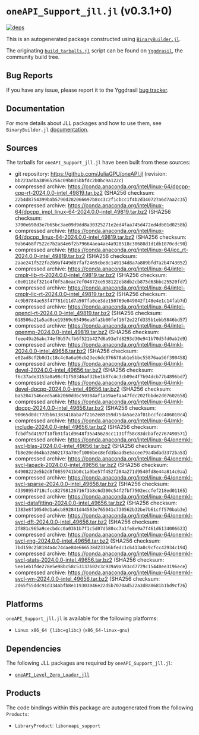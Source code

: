# `oneAPI_Support_jll.jl` (v0.3.1+0)

[![deps](https://juliahub.com/docs/oneAPI_Support_jll/deps.svg)](https://juliahub.com/ui/Packages/oneAPI_Support_jll/25SX0?page=2)

This is an autogenerated package constructed using [`BinaryBuilder.jl`](https://github.com/JuliaPackaging/BinaryBuilder.jl).

The originating [`build_tarballs.jl`](https://github.com/JuliaPackaging/Yggdrasil/blob/e8b9d3f563f97dd62cbe38c33ec02fe8af616273/O/oneAPI_Support/build_tarballs.jl) script can be found on [`Yggdrasil`](https://github.com/JuliaPackaging/Yggdrasil/), the community build tree.

## Bug Reports

If you have any issue, please report it to the Yggdrasil [bug tracker](https://github.com/JuliaPackaging/Yggdrasil/issues).

## Documentation

For more details about JLL packages and how to use them, see `BinaryBuilder.jl` [documentation](https://docs.binarybuilder.org/stable/jll/).

## Sources

The tarballs for `oneAPI_Support_jll.jl` have been built from these sources:

* git repository: https://github.com/JuliaGPU/oneAPI.jl (revision: `bb223adba38965256c09b035bbfdc2b0bc9a122c`)
* compressed archive: https://conda.anaconda.org/intel/linux-64/dpcpp-cpp-rt-2024.0.0-intel_49819.tar.bz2 (SHA256 checksum: `22b4d8754399bab5790d282066697b8cc3c2f1cbcc1f4b2d340727a6d7aa2c35`)
* compressed archive: https://conda.anaconda.org/intel/linux-64/dpcpp_impl_linux-64-2024.0.0-intel_49819.tar.bz2 (SHA256 checksum: `3790e698d3e7b65bc3ae09d9dd8a30325271e2ed4faa745d472ed4db01d0258b`)
* compressed archive: https://conda.anaconda.org/intel/linux-64/dpcpp_linux-64-2024.0.0-intel_49819.tar.bz2 (SHA256 checksum: `9ab6468f7522e7b2a84e6f2b79664aea4ae4a928518c30688d1d1db1870cdc90`)
* compressed archive: https://conda.anaconda.org/intel/linux-64/icc_rt-2024.0.0-intel_49819.tar.bz2 (SHA256 checksum: `2aae241f522fa2b9af449d87faf2469cbe8c149134d8a7a809bfd7a2b4743052`)
* compressed archive: https://conda.anaconda.org/intel/linux-64/intel-cmplr-lib-rt-2024.0.0-intel_49819.tar.bz2 (SHA256 checksum: `c0e0118ef321e4f0f5a8eac7ef04872ce538122eb8db2cb875d63bbc25520fd7`)
* compressed archive: https://conda.anaconda.org/intel/linux-64/intel-cmplr-lic-rt-2024.0.0-intel_49819.tar.bz2 (SHA256 checksum: `4c9b9784ae53f47781d11d7a507fa0ce3de150769e049042f148e4e1c14fab7d`)
* compressed archive: https://conda.anaconda.org/intel/linux-64/intel-opencl-rt-2024.0.0-intel_49819.tar.bz2 (SHA256 checksum: `618506a21a5ad8ce19369c65496ea8fa3b00fef16f2e22fd335b1ebb5846bd57`)
* compressed archive: https://conda.anaconda.org/intel/linux-64/intel-openmp-2024.0.0-intel_49819.tar.bz2 (SHA256 checksum: `feee49a26abc74ef0b57cfb6f521b427d6a93e7d8293d30e941b70d5fd0ab2d9`)
* compressed archive: https://conda.anaconda.org/intel/linux-64/mkl-2024.0.0-intel_49656.tar.bz2 (SHA256 checksum: `e02ad8cf2b0d1c18c4c0a6a06cb23ec6dc076678ab1e5bbc55876aa56f390458`)
* compressed archive: https://conda.anaconda.org/intel/linux-64/mkl-devel-2024.0.0-intel_49656.tar.bz2 (SHA256 checksum: `f6c37ade3153a0a98cf1f50346af32be1b87c4c3cb09e4f7b94dcb77b4896bd7`)
* compressed archive: https://conda.anaconda.org/intel/linux-64/mkl-devel-dpcpp-2024.0.0-intel_49656.tar.bz2 (SHA256 checksum: `ba52047546ced5a6b2060dd6c59384af1ab9aefaa47fdc202fbbde2d07602658`)
* compressed archive: https://conda.anaconda.org/intel/linux-64/mkl-dpcpp-2024.0.0-intel_49656.tar.bz2 (SHA256 checksum: `90065d0dc77d5b61383418aba7f2162e89159d75da5ae2af01bccfcc406010c4`)
* compressed archive: https://conda.anaconda.org/intel/linux-64/mkl-include-2024.0.0-intel_49656.tar.bz2 (SHA256 checksum: `fcbdf5d4197f18fb91fa1d9648f35a45628cc1131ff58c83dcbafe2767490571`)
* compressed archive: https://conda.anaconda.org/intel/linux-64/onemkl-sycl-blas-2024.0.0-intel_49656.tar.bz2 (SHA256 checksum: `fb8e20ed64ba32602173a70ef1006bec8efd3baad5e5acee79a4bdad3372ba53`)
* compressed archive: https://conda.anaconda.org/intel/linux-64/onemkl-sycl-lapack-2024.0.0-intel_49656.tar.bz2 (SHA256 checksum: `64908222e5b2d8f0859741bb0c1a9be57f452f284a271d9540fd8e44a814c0aa`)
* compressed archive: https://conda.anaconda.org/intel/linux-64/onemkl-sycl-sparse-2024.0.0-intel_49656.tar.bz2 (SHA256 checksum: `43398954718cfcc82798126716f3b8c6d300c54f2fbf7502eccfef218ed01165`)
* compressed archive: https://conda.anaconda.org/intel/linux-64/onemkl-sycl-datafitting-2024.0.0-intel_49656.tar.bz2 (SHA256 checksum: `1383e8f10540d1a6cb892841d44503e765041c730562b32be7b61cff570bab3e`)
* compressed archive: https://conda.anaconda.org/intel/linux-64/onemkl-sycl-dft-2024.0.0-intel_49656.tar.bz2 (SHA256 checksum: `2f881c965a9cecbdcc0a0361b7f1c5d07d580cc7a1fe8e9a7f461d6134006623`)
* compressed archive: https://conda.anaconda.org/intel/linux-64/onemkl-sycl-rng-2024.0.0-intel_49656.tar.bz2 (SHA256 checksum: `7bd159c258184a4c74dae84e666538d233b6bfedc1c6413a0c9cfcc42934c194`)
* compressed archive: https://conda.anaconda.org/intel/linux-64/onemkl-sycl-stats-2024.0.0-intel_49656.tar.bz2 (SHA256 checksum: `5ee1eb1fde278e5e98bc58c53137602c3c939a9a593cd7729c15440ee3196ece`)
* compressed archive: https://conda.anaconda.org/intel/linux-64/onemkl-sycl-vm-2024.0.0-intel_49656.tar.bz2 (SHA256 checksum: `2d65f55ddc91d334abfb8e119303046e22d5b7070ad522a3d8a8681b1bd9cf26`)

## Platforms

`oneAPI_Support_jll.jl` is available for the following platforms:

* `Linux x86_64 {libc=glibc}` (`x86_64-linux-gnu`)

## Dependencies

The following JLL packages are required by `oneAPI_Support_jll.jl`:

* [`oneAPI_Level_Zero_Loader_jll`](https://github.com/JuliaBinaryWrappers/oneAPI_Level_Zero_Loader_jll.jl)

## Products

The code bindings within this package are autogenerated from the following `Products`:

* `LibraryProduct`: `liboneapi_support`

